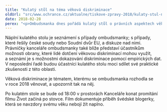 ```yaml
---
title: "Kulatý stůl na téma věková diskriminace"
oldUrl: "src/www.ochrance.cz/aktualne/tiskove-zpravy-2018/kulaty-stul-na-tema-vekova-diskriminace"
date: 2018-02-28
perex: "<p>Ombudsmanka dnes pořádá kulatý stůl o právních aspektech věkové diskriminace &ndash;  především v oblasti práce a zaměstnání. Kulatého stolu se účastní zaměstnanci ministerstev, orgánů inspekce práce, soudci nebo zástupci neziskového sektoru.</p>"
---
```


<!-- imported from the old website -->

<p>Náplní kulatého stolu je seznámení s případy ombudsmanky; s případy, které řešily české soudy nebo Soudní dvůr EU, a diskuze nad nimi. Právničky kanceláře ombudsmanky také blíže představí účastníkům možnosti obrany, které lidé dotčení věkovou diskriminací mohou využít, a seznámí je s možnostmi dokazování diskriminace pomocí empirických dat. V neposlední řadě budou účastníci kulatého stolu moci sdílet své praktické zkušenosti z této oblasti.</p> <p>Věková diskriminace je tématem, kterému se ombudsmanka rozhodla se v roce 2018 věnovat, a upozornit tak na něj.</p><p> Po kulatém stole se bude od 18:00 v prostorách Kanceláře konat promítání filmu Život začíná po stovce. Film dokumentuje příběh švédské blogerky, která se navzdory svému věku nebojí žít naplno.</p>
